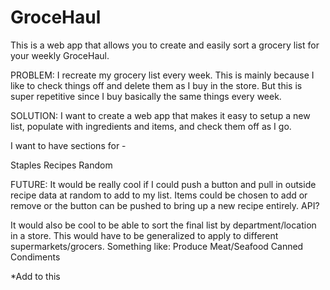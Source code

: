 # GroceHaul
This is a web app that allows you to create and easily sort a grocery list for your weekly GroceHaul.

PROBLEM:
I recreate my grocery list every week. This is mainly because I like to check things off and delete them as I buy in the store. But this is super repetitive since I buy basically the same things every week.

SOLUTION:
I want to create a web app that makes it easy to setup a new list, populate with ingredients and items, and check them off as I go.

I want to have sections for -

Staples
Recipes
Random

FUTURE:
It would be really cool if I could push a button and pull in outside recipe data at random to add to my list. Items could be chosen to add or remove or the button can be pushed to bring up a new recipe entirely. API?

It would also be cool to be able to sort the final list by department/location in a store. This would have to be generalized to apply to different supermarkets/grocers. Something like:
Produce
Meat/Seafood
Canned
Condiments

*Add to this
